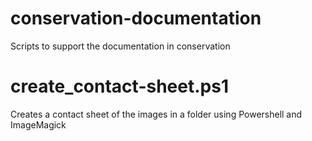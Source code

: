 # conservation-documentation
Scripts to support the documentation in conservation

# create_contact-sheet.ps1
Creates a contact sheet of the images in a folder using Powershell and ImageMagick